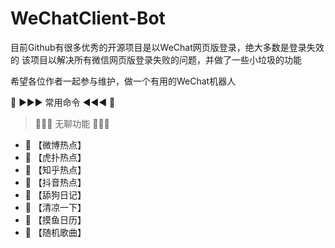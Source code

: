 # WeChatClient-Bot
目前Github有很多优秀的开源项目是以WeChat网页版登录，绝大多数是登录失效的
该项目以解决所有微信网页版登录失败的问题，并做了一些小垃圾的功能

希望各位作者一起参与维护，做一个有用的WeChat机器人

🎁 ►►► 常用命令 ◄◄◄ 🎁
> 📕📕📕 无聊功能 📕📕📕
* 🚀 【微博热点】
* 🚀 【虎扑热点】
* 🚀 【知乎热点】
* 🚀 【抖音热点】
* 🚀 【舔狗日记】
* 🚀 【清凉一下】
* 🚀 【摸鱼日历】
* 🚀 【随机歌曲】
